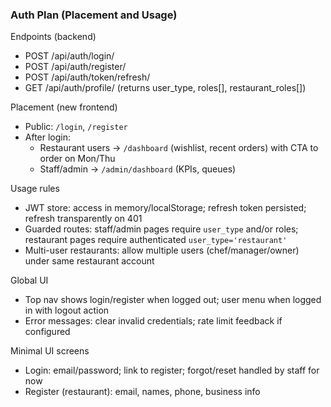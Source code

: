 ### Auth Plan (Placement and Usage)

Endpoints (backend)
- POST /api/auth/login/
- POST /api/auth/register/
- POST /api/auth/token/refresh/
- GET  /api/auth/profile/ (returns user_type, roles[], restaurant_roles[])

Placement (new frontend)
- Public: `/login`, `/register`
- After login:
  - Restaurant users → `/dashboard` (wishlist, recent orders) with CTA to order on Mon/Thu
  - Staff/admin → `/admin/dashboard` (KPIs, queues)

Usage rules
- JWT store: access in memory/localStorage; refresh token persisted; refresh transparently on 401
- Guarded routes: staff/admin pages require `user_type` and/or roles; restaurant pages require authenticated `user_type='restaurant'`
- Multi-user restaurants: allow multiple users (chef/manager/owner) under same restaurant account

Global UI
- Top nav shows login/register when logged out; user menu when logged in with logout action
- Error messages: clear invalid credentials; rate limit feedback if configured

Minimal UI screens
- Login: email/password; link to register; forgot/reset handled by staff for now
- Register (restaurant): email, names, phone, business info
